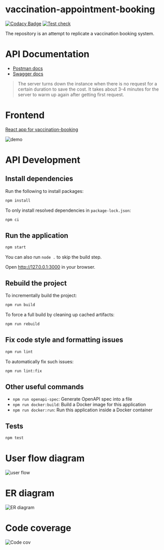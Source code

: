 # vaccination-appointment-booking

[![Codacy Badge](https://api.codacy.com/project/badge/Grade/25e3e783cc444a8aa92dd4d7f14ea11b)](https://app.codacy.com/gh/amitgiri0001/demo-vaccination-booking?utm_source=github.com&utm_medium=referral&utm_content=amitgiri0001/demo-vaccination-booking&utm_campaign=Badge_Grade_Settings)
[![Test check](https://github.com/amitgiri0001/demo-vaccination-booking/actions/workflows/test_check.yaml/badge.svg)](https://github.com/amitgiri0001/demo-vaccination-booking/actions/workflows/test_check.yaml)

The repository is an attempt to replicate a vaccination booking system.

# API Documentation
- [Postman docs]([https://link](https://documenter.getpostman.com/view/12539300/TzzGFYJ3))
- [Swagger docs](https://vacc-api.herokuapp.com/explorer/#/)

> The server turns down the instance when there is no request for a certain duration to save the cost. It takes about 3-4 minutes for the server to warm up again after getting first request.

# Frontend
[React app for vaccination-booking](https://github.com/amitgiri0001/demo-vaccination-booking-ui)

![demo](https://github.com/amitgiri0001/demo-vaccination-booking-ui/blob/7fe950ce552fb0042ef1d12222baa2e0b4c751c8/demo/Vaccination_dmeo_gif.gif?raw=true)

# API Development
## Install dependencies

Run the following to install packages:

```sh
npm install
```

To only install resolved dependencies in `package-lock.json`:

```sh
npm ci
```

## Run the application

```sh
npm start
```

You can also run `node .` to skip the build step.

Open http://127.0.0.1:3000 in your browser.

## Rebuild the project

To incrementally build the project:

```sh
npm run build
```

To force a full build by cleaning up cached artifacts:

```sh
npm run rebuild
```

## Fix code style and formatting issues

```sh
npm run lint
```

To automatically fix such issues:

```sh
npm run lint:fix
```

## Other useful commands

- `npm run openapi-spec`: Generate OpenAPI spec into a file
- `npm run docker:build`: Build a Docker image for this application
- `npm run docker:run`: Run this application inside a Docker container

## Tests

```sh
npm test
```

# User flow diagram
![user flow](user_flow.png)

# ER diagram
![ER diagram](vaccination_db_er.png)

# Code coverage
![Code cov](Code%20coverage.png)
